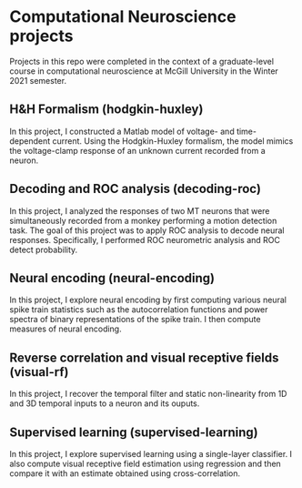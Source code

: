 # Computational Neuroscience projects
Projects in this repo were completed in the context of a graduate-level course in computational neuroscience at McGill University in the Winter 2021 semester.

## H&H Formalism (hodgkin-huxley)
In this project, I constructed a Matlab model of voltage- and time-dependent current. Using the Hodgkin-Huxley formalism, the model mimics the voltage-clamp response of an unknown current recorded from a neuron.

## Decoding and ROC analysis (decoding-roc)
In this project, I analyzed the responses of two MT neurons that were simultaneously recorded from a monkey performing a motion detection task. The goal of this project was to apply ROC analysis to decode neural responses. Specifically, I performed ROC neurometric analysis and ROC detect probability.  

## Neural encoding (neural-encoding)
In this project, I explore neural encoding by first computing various neural spike train statistics such as the autocorrelation functions and power spectra of binary representations of the spike train. I then compute measures of neural encoding. 

## Reverse correlation and visual receptive fields (visual-rf)
In this project, I recover the temporal filter and static non-linearity from 1D and 3D temporal inputs to a neuron and its ouputs.  

## Supervised learning (supervised-learning)
In this project, I explore supervised learning using a single-layer classifier. I also compute visual receptive field estimation using regression and then compare it with an estimate obtained using cross-correlation.
